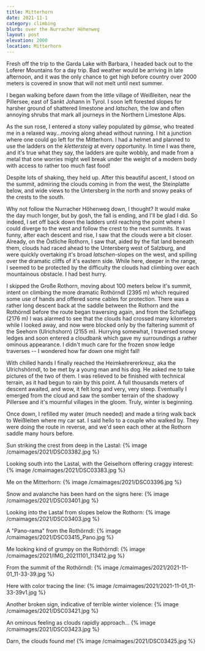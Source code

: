 ```yaml
---
title: Mitterhorn
date: 2021-11-1
category: climbing
blurb: over the Nurracher Höhenweg
layout: post
elevation: 2000
location: Mitterhorn
---
```


Fresh off the trip to the Garda Lake with Barbara, I headed back out to the Loferer
Mountains for a day trip. Bad weather would be arriving in late afternoon, and
it was the only chance to get high before country over 2000 meters is covered
in snow that will not melt until next summer.

I began walking before dawn from the little village of Weißleiten, near the
Pillersee, east of Sankt Johann in Tyrol. I soon left forested slopes for harsher
ground of shattered limestone and *latschen,* the low and often annoying shrubs
that mark all journeys in the Northern Limestone Alps.

As the sun rose, I entered a stony valley populated by *gämse*, who treated me
in a relaxed way...moving along ahead without running. I hit a junction where
one could go left for the Mitterhorn. I had a helmet and planned to use the
ladders on the *klettersteig* at every opportunity. In time I was there, and
it's true what they say, the ladders are quite wobbly, and made from a metal
that one worries might well break under the weight of a modern body with
access to rather too much fast food!

Despite lots of shaking, they held up. After this beautiful ascent, I stood on
the summit, admiring the clouds coming in from the west, the Steinplatte below,
and wide views to the Untersberg in the north and snowy peaks of the crests
to the south.

Why not follow the Nurracher Höhenweg down, I thought? It would make the day
much longer, but by gosh, the fall is ending, and I'll be glad I did.
So indeed, I set off back down the ladders until reaching the point where
I could diverge to the west and follow the crest to the next summits.
It was funny, after each descent and rise, I saw that the clouds were a bit
closer. Already, on the Östliche Rothorn, I saw that, aided by the flat
land beneath them, clouds had raced ahead to the Untersberg west of Salzburg,
and were quickly overtaking it's broad *latschen*-slopes on the west, and
spilling over the dramatic cliffs of it's eastern side. While here, deeper
in the range, I seemed to be protected by the difficulty the clouds had
climbing over each mountainous obstacle. I had best hurry.

I skipped the Große Rothorn, moving about 100 meters below it's summit,
intent on climbing the more dramatic Rothörndl (2395 m) which required
some use of hands and offered some cables for protection. There was a
rather long descent back at the saddle between the Rothorn and the
Rothörndl before the route began traversing again, and from the
Schaflegg (2176 m) I was alarmed to see that the clouds had crossed
many kilometers while I looked away, and now were blocked only by the
faltering summit of the Seehorn (Ulrichshorn) (2155 m). Hurrying somewhat,
I traversed snowy ledges and soon entered a cloudbank which gave
my surroundings a rather ominous appearance. I didn't much care for
the frozen snow ledge traverses -- I wondered how far down one might fall!

With chilled hands I finally reached the Heimkehrererkreuz, aka the Ulrichshörndl,
to be met by a young man and his dog. He asked me to take pictures of the two
of them. I was relieved to be finished with technical terrain, as it had begun
to rain by this point. A full thousands meters of descent awaited, and wow, it
felt long and very, very steep. Eventually I emerged from the cloud and saw
the somber terrain of the shadowy Pillersee and it's mournful villages in
the gloom. Truly, winter is beginning.

Once down, I refilled my water (much needed) and made a tiring walk back to
Weißleiten where my car sat. I said hello to a couple who walked by. They were
doing the route in reverse, and we'd seen each other at the Rothorn saddle many
hours before.

Sun striking the crest from deep in the Lastal:
{% image /cmaimages/2021/DSC03382.jpg %}

Looking south into the Lastal, with the Geiselhorn offering craggy interest:
{% image /cmaimages/2021/DSC03383.jpg %}

Me on the Mitterhorn:
{% image /cmaimages/2021/DSC03396.jpg %}

Snow and avalanche has been hard on the signs here:
{% image /cmaimages/2021/DSC03401.jpg %}

Looking into the Lastal from slopes below the Rothorn:
{% image /cmaimages/2021/DSC03403.jpg %}

A "Pano-rama" from the Rothörndl:
{% image /cmaimages/2021/DSC03415_Pano.jpg %}

Me looking kind of grumpy on the Rothörndl:
{% image /cmaimages/2021/IMG_20211101_113412.jpg %}

From the summit of the Rothörndl:
{% image /cmaimages/2021/2021-11-01_11-33-39.jpg %}

Here with color tracing the line:
{% image /cmaimages/2021/2021-11-01_11-33-39v1.jpg %}

Another broken sign, indicative of terrible winter violence:
{% image /cmaimages/2021/DSC03421.jpg %}

An ominous feeling as clouds rapidly approach...
{% image /cmaimages/2021/DSC03423.jpg %}

Darn, the clouds found me!
{% image /cmaimages/2021/DSC03425.jpg %}


